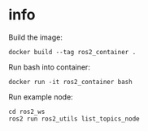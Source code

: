 # info

Build the image: 
```
docker build --tag ros2_container .
```

Run bash into container: 
```
docker run -it ros2_container bash 
```

Run example node:
```
cd ros2_ws
ros2 run ros2_utils list_topics_node
```
